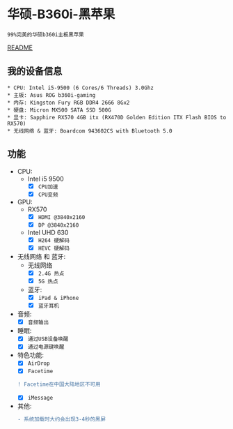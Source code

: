 # 华硕-B360i-黑苹果
    99%完美的华硕b360i主板黑苹果
[README](./README.md)
## 我的设备信息
    * CPU: Intel i5-9500 (6 Cores/6 Threads) 3.0Ghz  
    * 主板: Asus ROG b360i-gaming  
    * 内存: Kingston Fury RGB DDR4 2666 8Gx2  
    * 硬盘: Micron MX500 SATA SSD 500G  
    * 显卡: Sapphire RX570 4GB itx (RX470D Golden Edition ITX Flash BIOS to RX570)  
    * 无线网络 & 蓝牙: Boardcom 943602CS with Bluetooth 5.0  
## 功能
* CPU:
  * Intel i5 9500
    - [x] ```CPU加速```
    - [x] ```CPU变频```
* GPU:
  * RX570
    - [x] ```HDMI @3840x2160```
    - [x] ```DP @3840x2160```
  * Intel UHD 630
    - [x] ```H264 硬解码```
    - [x] ```HEVC 硬解码```
* 无线网络 和 蓝牙:
  * 无线网络
    - [x] ```2.4G 热点```
    - [x] ```5G 热点```
  * 蓝牙:
    - [x] ```iPad & iPhone```
    - [x] ```蓝牙耳机```
* 音频:
    - [x] ```音频输出```
* 睡眠:
    - [x] ```通过USB设备唤醒```
    - [x] ```通过电源键唤醒```
* 特色功能:
    - [x] ```AirDrop```
    - [x] ```Facetime```
    ```diff
    ! Facetime在中国大陆地区不可用
    ```
    - [x] ```iMessage```
* 其他:
    ```diff
    - 系统加载时大约会出现3-4秒的黑屏
    ```
